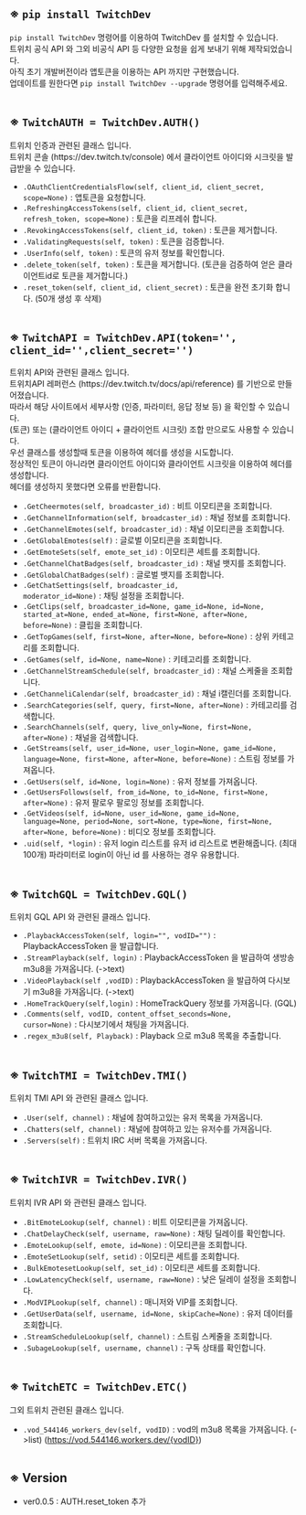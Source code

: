 <h2>※ <code>pip install TwitchDev</code></h2>
<code>pip install TwitchDev</code> 명령어를 이용하여 TwitchDev 를 설치할 수 있습니다.<br>
트위치 공식 API 와 그외 비공식 API 등 다양한 요청을 쉽게 보내기 위해 제작되었습니다.<br>
아직 초기 개발버전이라 앱토큰을 이용하는 API 까지만 구현했습니다.<br>
업데이트를 원한다면 <code>pip install TwitchDev --upgrade</code> 명령어를 입력해주세요.<br><br>

<h2>※ <code>TwitchAUTH = TwitchDev.AUTH()</code></h2>
트위치 인증과 관련된 클래스 입니다.<br>
트위치 콘솔 (https://dev.twitch.tv/console) 에서 클라이언트 아이디와 시크릿을 발급받을 수 있습니다.<br>

* <code>.OAuthClientCredentialsFlow(self, client_id, client_secret, scope=None)</code> : 앱토큰을 요청합니다.<br>
* <code>.RefreshingAccessTokens(self, client_id, client_secret, refresh_token, scope=None)</code> : 토큰을 리프레쉬 합니다.<br>
* <code>.RevokingAccessTokens(self, client_id, token)</code> : 토큰을 제거합니다.<br>
* <code>.ValidatingRequests(self, token)</code> : 토큰을 검증합니다.<br>
* <code>.UserInfo(self, token)</code> : 토큰의 유저 정보를 확인합니다.<br>
* <code>.delete_token(self, token)</code> : 토큰을 제거합니다. (토큰을 검증하여 얻은 클라이언트id로 토큰을 제거합니다.)<br>
* <code>.reset_token(self, client_id, client_secret)</code> : 토큰을 완전 초기화 합니다. (50개 생성 후 삭제)<br><br>

<h2>※ <code>TwitchAPI = TwitchDev.API(token='', client_id='',client_secret='')</code></h2>
트위치 API와 관련된 클래스 입니다.<br>
트위치API 레퍼런스 (https://dev.twitch.tv/docs/api/reference) 를 기반으로 만들어졌습니다.<br>
따라서 해당 사이트에서 세부사항 (인증, 파라미터, 응답 정보 등) 을 확인할 수 있습니다.<br>
(토큰) 또는 (클라이언트 아이디 + 클라이언트 시크릿) 조합 만으로도 사용할 수 있습니다.<br>
우선 클래스를 생성할때 토큰을 이용하여 헤더를 생성을 시도합니다.<br>
정상적인 토큰이 아니라면 클라이언트 아이디와 클라이언트 시크릿을 이용하여 헤더를 생성합니다.<br>
헤더를 생성하지 못했다면 오류를 반환합니다.<br>

* <code>.GetCheermotes(self, broadcaster_id)</code> : 비트 이모티콘을 조회합니다.<br>
* <code>.GetChannelInformation(self, broadcaster_id)</code> : 채널 정보를 조회합니다.<br>
* <code>.GetChannelEmotes(self, broadcaster_id)</code> : 채널 이모티콘을 조회합니다.<br>
* <code>.GetGlobalEmotes(self)</code> : 글로벌 이모티콘을 조회합니다.<br>
* <code>.GetEmoteSets(self, emote_set_id)</code> : 이모티콘 세트를 조회합니다.<br>
* <code>.GetChannelChatBadges(self, broadcaster_id)</code> : 채널 뱃지를 조회합니다.<br>
* <code>.GetGlobalChatBadges(self)</code> : 글로벌 뱃지를 조회합니다.<br>
* <code>.GetChatSettings(self, broadcaster_id, moderator_id=None)</code> : 채팅 설정을 조회합니다.<br>
* <code>.GetClips(self, broadcaster_id=None, game_id=None, id=None, started_at=None, ended_at=None, first=None, after=None, before=None)</code> : 클립을 조회합니다.<br>
* <code>.GetTopGames(self, first=None, after=None, before=None)</code> : 상위 카테고리를 조회합니다.<br>
* <code>.GetGames(self, id=None, name=None)</code> : 키테고리를 조회합니다.<br>
* <code>.GetChannelStreamSchedule(self, broadcaster_id)</code> : 채널 스케줄을 조회합니다.<br>
* <code>.GetChanneliCalendar(self, broadcaster_id)</code> : 채널 i캘린더를 조회합니다.<br>
* <code>.SearchCategories(self, query, first=None, after=None)</code> : 카테고리를 검색합니다.<br>
* <code>.SearchChannels(self, query, live_only=None, first=None, after=None)</code> : 채널을 검색합니다.<br>
* <code>.GetStreams(self, user_id=None, user_login=None, game_id=None, language=None, first=None, after=None, before=None)</code> : 스트림 정보를 가져옵니다.<br>
* <code>.GetUsers(self, id=None, login=None)</code> : 유저 정보를 가져옵니다.<br>
* <code>.GetUsersFollows(self, from_id=None, to_id=None, first=None, after=None)</code> : 유저 팔로우 팔로잉 정보를 조회합니다.<br>
* <code>.GetVideos(self, id=None, user_id=None, game_id=None, language=None, period=None, sort=None, type=None, first=None, after=None, before=None)</code> : 비디오 정보를 조회합니다.<br>
* <code>.uid(self, *login)</code> : 유저 login 리스트를 유저 id 리스트로 변환해줍니다. (최대100개) 파라미터로 login이 아닌 id 를 사용하는 경우 유용합니다.<br><br>

<h2>※ <code>TwitchGQL = TwitchDev.GQL()</code></h2>
트위치 GQL API 와 관련된 클래스 입니다.<br>

* <code>.PlaybackAccessToken(self, login="", vodID="")</code> : PlaybackAccessToken 을 발급합니다.<br>
* <code>.StreamPlayback(self, login)</code> : PlaybackAccessToken 을 발급하여 생방송 m3u8을 가져옵니다. (->text)<br>
* <code>.VideoPlayback(self ,vodID)</code> : PlaybackAccessToken 을 발급하여 다시보기 m3u8을 가져옵니다. (->text)<br>
* <code>.HomeTrackQuery(self,login)</code> : HomeTrackQuery 정보를 가져옵니다. (GQL)<br>
* <code>.Comments(self, vodID, content_offset_seconds=None, cursor=None)</code> : 다시보기에서 채팅을 가져옵니다.<br>
* <code>.regex_m3u8(self, Playback)</code> : Playback 으로 m3u8 목록을 추출합니다.<br><br>

<h2>※ <code>TwitchTMI = TwitchDev.TMI()</code></h2>
트위치 TMI API 와 관련된 클래스 입니다.<br>

* <code>.User(self, channel)</code> : 채널에 참여하고있는 유저 목록을 가져옵니다.<br>
* <code>.Chatters(self, channel)</code> : 채널에 참여하고 있는 유저수를 가져옵니다.<br>
* <code>.Servers(self)</code> : 트위치 IRC 서버 목록을 가져옵니다.<br><br>

<h2>※ <code>TwitchIVR = TwitchDev.IVR()</code></h2>
트위치 IVR API 와 관련된 클래스 입니다.<br>

* <code>.BitEmoteLookup(self, channel)</code> : 비트 이모티콘을 가져옵니다.<br>
* <code>.ChatDelayCheck(self, username, raw=None)</code> : 채팅 딜레이를 확인합니다.<br>
* <code>.EmoteLookup(self, emote, id=None)</code> : 이모티콘을 조회합니다.<br>
* <code>.EmoteSetLookup(self, setid)</code> : 이모티콘 세트를 조회합니다.<br>
* <code>.BulkEmotesetLookup(self, set_id)</code> : 이모티콘 세트를 조회합니다.<br>
* <code>.LowLatencyCheck(self, username, raw=None)</code> : 낮은 딜레이 설정을 조회합니다.<br>
* <code>.ModVIPLookup(self, channel)</code> : 매니저와 VIP를 조회합니다.<br>
* <code>.GetUserData(self, username, id=None, skipCache=None)</code> : 유저 데이터를 조회합니다.<br>
* <code>.StreamScheduleLookup(self, channel)</code> : 스트림 스케줄을 조회합니다.<br>
* <code>.SubageLookup(self, username, channel)</code> : 구독 상태를 확인합니다.<br><br>

<h2>※ <code>TwitchETC = TwitchDev.ETC()</code></h2>
그외 트위치 관련된 클래스 입니다.<br>

* <code>.vod_544146_workers_dev(self, vodID)</code> : vod의 m3u8 목록을 가져옵니다. (->list) (https://vod.544146.workers.dev/{vodID})<br><br>

<h2>※ Version</h2>

* ver0.0.5 : AUTH.reset_token 추가<br>
